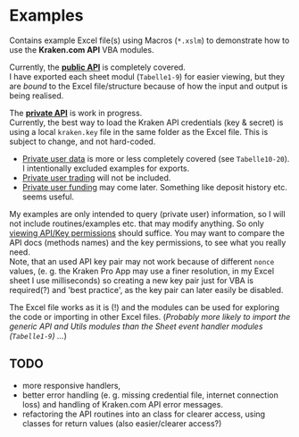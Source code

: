 Examples
========

Contains example Excel file(s) using Macros (`*.xslm`) to demonstrate how to use the **Kraken.com API** VBA modules.

Currently, the [**public API**](https://www.kraken.com/features/api#public-market-data) is completely covered.  
I have exported each sheet modul (`Tabelle1-9`) for easier viewing,
but they are *bound* to the Excel file/structure because of how the input and output is being realised.

The [**private API**](https://www.kraken.com/features/api#private-user-data) is work in progress.  
Currently, the best way to load the Kraken API credentials (key & secret) is using a local `kraken.key` file in the same folder as the Excel file. This is subject to change, and not hard-coded.  

- [Private user data](https://www.kraken.com/features/api#private-user-data) is more or less completely covered (see `Tabelle10-20`). I intentionally excluded examples for exports.
- [Private user trading](https://www.kraken.com/features/api#private-user-trading) will not be included.
- [Private user funding](https://www.kraken.com/features/api#private-user-funding) may come later. Something like deposit history etc. seems useful.

My examples are only intended to query (private user) information, so I will not include routines/examples etc. that may modify anything.
So only [viewing API/Key permissions](https://support.kraken.com/hc/en-us/articles/360000919966-How-to-generate-an-API-key-pair-) should suffice.
You may want to compare the API docs (methods names) and the key permissions, to see what you really need.  
Note, that an used API key pair may not work because of different `nonce` values,
(e. g. the Kraken Pro App may use a finer resolution, in my Excel sheet I use milliseconds)
so creating a new key pair just for VBA is required(?) and 'best practice', as the key pair can later easily be disabled.

The Excel file works as it is (!) and the modules can be used for exploring the code or importing in other Excel files.
(_Probably more likely to import the generic API and Utils modules than the Sheet event handler modules (`Tabelle1-9`) ..._)

TODO
----

- more responsive handlers,
- better error handling (e. g. missing credential file, internet connection loss) and handling of Kraken.com API error messages.
- refactoring the API routines into an class for clearer access, using classes for return values (also easier/clearer access?)
